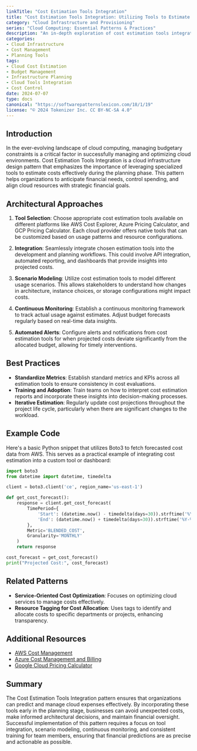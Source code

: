 ```yaml
---
linkTitle: "Cost Estimation Tools Integration"
title: "Cost Estimation Tools Integration: Utilizing Tools to Estimate Costs During the Planning Phase to Manage Budgets"
category: "Cloud Infrastructure and Provisioning"
series: "Cloud Computing: Essential Patterns & Practices"
description: "An in-depth exploration of cost estimation tools integration in cloud infrastructure, focusing on utilizing these tools during the planning phase to effectively manage budgets and control expenditure in cloud computing projects."
categories:
- Cloud Infrastructure
- Cost Management
- Planning Tools
tags:
- Cloud Cost Estimation
- Budget Management
- Infrastructure Planning
- Cloud Tools Integration
- Cost Control
date: 2024-07-07
type: docs
canonical: "https://softwarepatternslexicon.com/18/1/19"
license: "© 2024 Tokenizer Inc. CC BY-NC-SA 4.0"
---
```


## Introduction

In the ever-evolving landscape of cloud computing, managing budgetary constraints is a critical factor in successfully managing and optimizing cloud environments. Cost Estimation Tools Integration is a cloud infrastructure design pattern that emphasizes the importance of leveraging specialized tools to estimate costs effectively during the planning phase. This pattern helps organizations to anticipate financial needs, control spending, and align cloud resources with strategic financial goals.

## Architectural Approaches

1. **Tool Selection**: Choose appropriate cost estimation tools available on different platforms like AWS Cost Explorer, Azure Pricing Calculator, and GCP Pricing Calculator. Each cloud provider offers native tools that can be customized based on usage patterns and resource configurations.

2. **Integration**: Seamlessly integrate chosen estimation tools into the development and planning workflows. This could involve API integration, automated reporting, and dashboards that provide insights into projected costs.

3. **Scenario Modeling**: Utilize cost estimation tools to model different usage scenarios. This allows stakeholders to understand how changes in architecture, instance choices, or storage configurations might impact costs.

4. **Continuous Monitoring**: Establish a continuous monitoring framework to track actual usage against estimates. Adjust budget forecasts regularly based on real-time data insights.

5. **Automated Alerts**: Configure alerts and notifications from cost estimation tools for when projected costs deviate significantly from the allocated budget, allowing for timely interventions.

## Best Practices

- **Standardize Metrics**: Establish standard metrics and KPIs across all estimation tools to ensure consistency in cost evaluations.
- **Training and Adoption**: Train teams on how to interpret cost estimation reports and incorporate these insights into decision-making processes.
- **Iterative Estimation**: Regularly update cost projections throughout the project life cycle, particularly when there are significant changes to the workload.

## Example Code

Here's a basic Python snippet that utilizes Boto3 to fetch forecasted cost data from AWS. This serves as a practical example of integrating cost estimation into a custom tool or dashboard:

```python
import boto3
from datetime import datetime, timedelta

client = boto3.client('ce', region_name='us-east-1')

def get_cost_forecast():
    response = client.get_cost_forecast(
        TimePeriod={
            'Start': (datetime.now() - timedelta(days=30)).strftime('%Y-%m-%d'),
            'End': (datetime.now() + timedelta(days=30)).strftime('%Y-%m-%d')
        },
        Metric='BLENDED_COST',
        Granularity='MONTHLY'
    )
    return response

cost_forecast = get_cost_forecast()
print("Projected Cost:", cost_forecast)
```

## Related Patterns

- **Service-Oriented Cost Optimization**: Focuses on optimizing cloud services to manage costs effectively.
- **Resource Tagging for Cost Allocation**: Uses tags to identify and allocate costs to specific departments or projects, enhancing transparency.

## Additional Resources

- [AWS Cost Management](https://aws.amazon.com/aws-cost-management/pricing-and-cost-tools/)
- [Azure Cost Management and Billing](https://azure.microsoft.com/en-us/services/cost-management/)
- [Google Cloud Pricing Calculator](https://cloud.google.com/products/calculator/)

## Summary

The Cost Estimation Tools Integration pattern ensures that organizations can predict and manage cloud expenses effectively. By incorporating these tools early in the planning stage, businesses can avoid unexpected costs, make informed architectural decisions, and maintain financial oversight. Successful implementation of this pattern requires a focus on tool integration, scenario modeling, continuous monitoring, and consistent training for team members, ensuring that financial predictions are as precise and actionable as possible.
